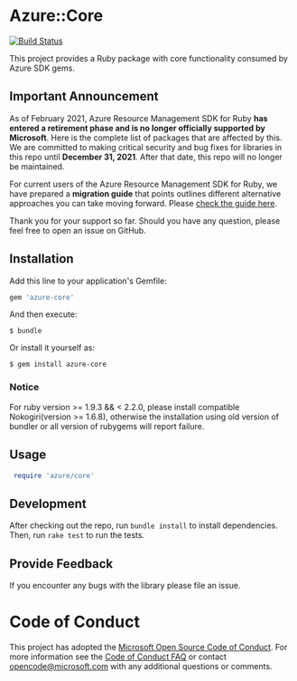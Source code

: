 # Azure::Core

[![Build Status](https://travis-ci.org/Azure/azure-ruby-asm-core.png?branch=master)](https://travis-ci.org/Azure/azure-ruby-asm-core) 

This project provides a Ruby package with core functionality consumed by Azure SDK gems.

## Important Announcement

As of February 2021, Azure Resource Management SDK for Ruby **has entered a retirement phase and is no longer officially supported by Microsoft**. Here is the complete list of packages that are affected by this. We are committed to making critical security and bug fixes for libraries in this repo until **December 31, 2021**. After that date, this repo will no longer be maintained.  

For current users of the Azure Resource Management SDK for Ruby, we have prepared a **migration guide** that points outlines different alternative approaches you can take moving forward. Please [check the guide here](https://github.com/Azure/azure-sdk-for-ruby/blob/master/docs/README.md). 

Thank you for your support so far. Should you have any question, please feel free to open an issue on GitHub. 

## Installation

Add this line to your application's Gemfile:

```ruby
gem 'azure-core'
```

And then execute:

    $ bundle

Or install it yourself as:

    $ gem install azure-core

### Notice
For ruby version >= 1.9.3 && < 2.2.0, please install compatible Nokogiri(version >= 1.6.8), otherwise the installation using old version of bundler or all version of rubygems will report failure.

## Usage
```ruby
 require 'azure/core'
```

## Development

After checking out the repo, run `bundle install` to install dependencies. Then, run `rake test` to run the tests.

## Provide Feedback

If you encounter any bugs with the library please file an issue.

# Code of Conduct 
This project has adopted the [Microsoft Open Source Code of Conduct](https://opensource.microsoft.com/codeofconduct/). For more information see the [Code of Conduct FAQ](https://opensource.microsoft.com/codeofconduct/faq/) or contact [opencode@microsoft.com](mailto:opencode@microsoft.com) with any additional questions or comments.
